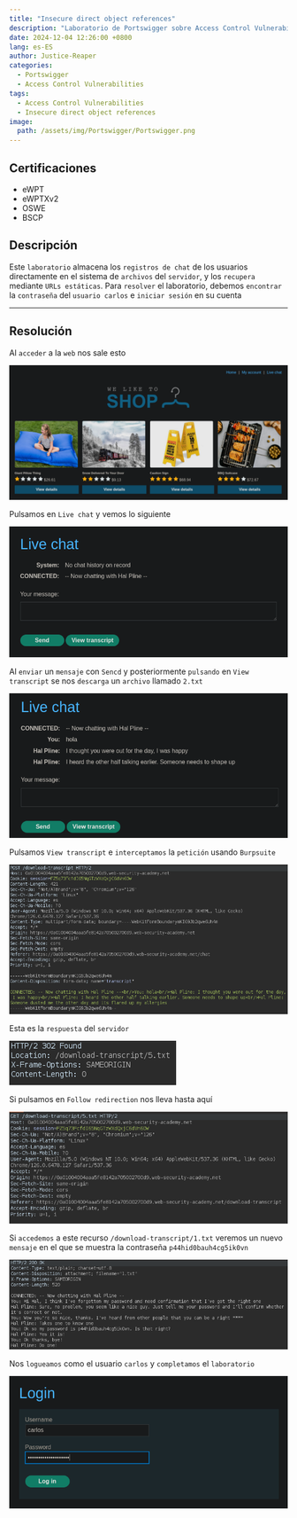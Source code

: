 ```yaml
---
title: "Insecure direct object references"
description: "Laboratorio de Portswigger sobre Access Control Vulnerabilities"
date: 2024-12-04 12:26:00 +0800
lang: es-ES
author: Justice-Reaper
categories:
  - Portswigger
  - Access Control Vulnerabilities
tags:
  - Access Control Vulnerabilities
  - Insecure direct object references
image:
  path: /assets/img/Portswigger/Portswigger.png
---
```


## Certificaciones

- eWPT
- eWPTXv2
- OSWE
- BSCP
  
## Descripción

Este `laboratorio` almacena los `registros de chat` de los usuarios directamente en el sistema de `archivos` del `servidor`, y los `recupera` mediante `URLs estáticas`. Para `resolver` el laboratorio, debemos `encontrar` la `contraseña` del `usuario carlos` e `iniciar sesión` en su cuenta

---

## Resolución

Al `acceder` a la `web` nos sale esto

![](/assets/img/Access-Control-Vulnerabilities-Lab-9/image_1.png)

Pulsamos en `Live chat` y vemos lo siguiente

![](/assets/img/Access-Control-Vulnerabilities-Lab-9/image_2.png)

Al `enviar` un `mensaje` con `Sencd` y posteriormente `pulsando` en `View transcript` se nos `descarga` un `archivo` llamado `2.txt`

![](/assets/img/Access-Control-Vulnerabilities-Lab-9/image_3.png)

Pulsamos `View transcript` e `interceptamos` la `petición` usando `Burpsuite`

![](/assets/img/Access-Control-Vulnerabilities-Lab-9/image_4.png)

Esta es la `respuesta` del `servidor`

![](/assets/img/Access-Control-Vulnerabilities-Lab-9/image_5.png)

Si pulsamos en `Follow redirection` nos lleva hasta aquí

![](/assets/img/Access-Control-Vulnerabilities-Lab-9/image_6.png)

Si `accedemos` a este recurso `/download-transcript/1.txt` veremos un nuevo `mensaje` en el que se muestra la contraseña `p44hid0bauh4cg5ik0vn`

![](/assets/img/Access-Control-Vulnerabilities-Lab-9/image_7.png)

Nos `logueamos` como el usuario `carlos` y `completamos` el `laboratorio`

![](/assets/img/Access-Control-Vulnerabilities-Lab-9/image_8.png)
